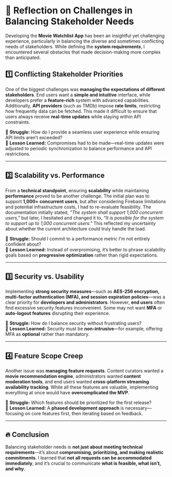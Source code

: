 # 📌 Reflection on Challenges in Balancing Stakeholder Needs  

Developing the **Movie Watchlist App** has been an insightful yet challenging experience, particularly in balancing the diverse and sometimes conflicting needs of stakeholders. While defining the **system requirements**, I encountered several obstacles that made decision-making more complex than anticipated.  

## 1️⃣ Conflicting Stakeholder Priorities  
One of the biggest challenges was **managing the expectations of different stakeholders**. End users want a **simple and intuitive** interface, while developers prefer a **feature-rich** system with advanced capabilities. Additionally, **API providers** (such as TMDb) impose **rate limits**, restricting how frequently data can be fetched. This made it difficult to ensure that users always receive **real-time updates** while staying within API constraints.  

📌 **Struggle:** How do I provide a seamless user experience while ensuring API limits aren’t exceeded?  
📌 **Lesson Learned:** Compromises had to be made—real-time updates were adjusted to periodic synchronization to balance performance and API restrictions.  

---

## 2️⃣ Scalability vs. Performance  
From a **technical standpoint**, ensuring **scalability** while maintaining **performance** proved to be another challenge. The initial plan was to support **1,000+ concurrent users**, but after considering Firebase limitations and potential infrastructure costs, I had to re-evaluate feasibility. The documentation initially stated, *"The system shall support 1,000 concurrent users,"* but later, I hesitated and changed it to, *"It is possible for the system to support up to 1,000 concurrent users."* This reflected my uncertainty about whether the current architecture could truly handle the load.  

📌 **Struggle:** Should I commit to a performance metric I’m not entirely confident about?  
📌 **Lesson Learned:** Instead of overpromising, it’s better to phrase scalability goals based on **progressive optimization** rather than rigid expectations.  

---

## 3️⃣ Security vs. Usability  
Implementing **strong security measures**—such as **AES-256 encryption, multi-factor authentication (MFA), and session expiration policies**—was a clear priority for **developers and administrators**. However, **end users** often find excessive security features inconvenient. Some may not want **MFA** or **auto-logout features** disrupting their experience.  

📌 **Struggle:** How do I balance security without frustrating users?  
📌 **Lesson Learned:** Security must be **non-intrusive**—for example, offering MFA as **optional** rather than mandatory.  

---

## 4️⃣ Feature Scope Creep  
Another issue was **managing feature requests**. Content curators wanted a **movie recommendation engine**, administrators wanted **content moderation tools**, and end users wanted **cross-platform streaming availability tracking**. While all these features are valuable, implementing everything at once would have **overcomplicated the MVP**.  

📌 **Struggle:** Which features should be prioritized for the first release?  
📌 **Lesson Learned:** A **phased development approach** is necessary—focusing on core features first, then iterating based on feedback.  

---

## 🔥 Conclusion  
Balancing stakeholder needs is **not just about meeting technical requirements**—it’s about **compromising, prioritizing, and making realistic commitments**. I learned that **not all requests can be accommodated immediately**, and it’s crucial to communicate **what is feasible, what isn’t, and why**. 
